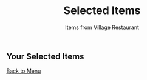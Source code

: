 <!DOCTYPE html>
<html>
<head>
  <title>Selected Items - Village Restaurant</title>
  <!-- CSS links -->
  <style>
    /* Add your CSS styles here */
  </style>
</head>
<body>
  <header>
    <h1>Selected Items</h1>
    <p>Items from Village Restaurant</p>
  </header>

  <main>
    <h2>Your Selected Items</h2>
    <ul id="selectedItemsList">
      <!-- Selected items will be displayed here -->
    </ul>
  </main>

  <footer>
    <a href="index.html">Back to Menu</a>
  </footer>

  <script>
    window.onload = function() {
      let selectedItems = localStorage.getItem('selectedItems');
      if (selectedItems) {
        selectedItems = JSON.parse(selectedItems);
        let selectedItemsList = document.getElementById('selectedItemsList');
        
        selectedItems.forEach(item => {
          let listItem = document.createElement('li');
          listItem.textContent = `${item.item} - Nu.${item.price}`;
          selectedItemsList.appendChild(listItem);
        });
      } else {
        let noItemsMessage = document.createElement('p');
        noItemsMessage.textContent = 'No items selected';
        document.getElementById('selectedItemsList').appendChild(noItemsMessage);
      }
    }
  </script>
</body>
</html>
